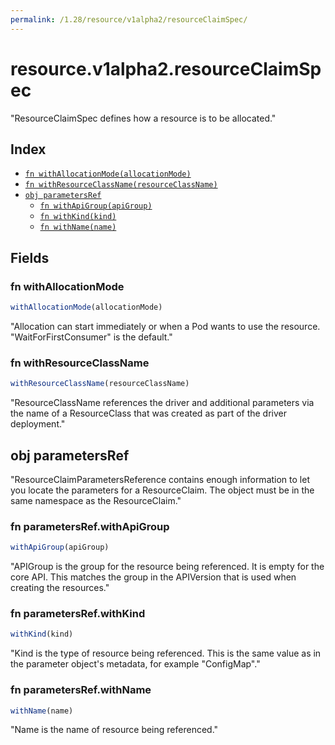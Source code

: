```yaml
---
permalink: /1.28/resource/v1alpha2/resourceClaimSpec/
---
```


# resource.v1alpha2.resourceClaimSpec

"ResourceClaimSpec defines how a resource is to be allocated."

## Index

* [`fn withAllocationMode(allocationMode)`](#fn-withallocationmode)
* [`fn withResourceClassName(resourceClassName)`](#fn-withresourceclassname)
* [`obj parametersRef`](#obj-parametersref)
  * [`fn withApiGroup(apiGroup)`](#fn-parametersrefwithapigroup)
  * [`fn withKind(kind)`](#fn-parametersrefwithkind)
  * [`fn withName(name)`](#fn-parametersrefwithname)

## Fields

### fn withAllocationMode

```ts
withAllocationMode(allocationMode)
```

"Allocation can start immediately or when a Pod wants to use the resource. \"WaitForFirstConsumer\" is the default."

### fn withResourceClassName

```ts
withResourceClassName(resourceClassName)
```

"ResourceClassName references the driver and additional parameters via the name of a ResourceClass that was created as part of the driver deployment."

## obj parametersRef

"ResourceClaimParametersReference contains enough information to let you locate the parameters for a ResourceClaim. The object must be in the same namespace as the ResourceClaim."

### fn parametersRef.withApiGroup

```ts
withApiGroup(apiGroup)
```

"APIGroup is the group for the resource being referenced. It is empty for the core API. This matches the group in the APIVersion that is used when creating the resources."

### fn parametersRef.withKind

```ts
withKind(kind)
```

"Kind is the type of resource being referenced. This is the same value as in the parameter object's metadata, for example \"ConfigMap\"."

### fn parametersRef.withName

```ts
withName(name)
```

"Name is the name of resource being referenced."